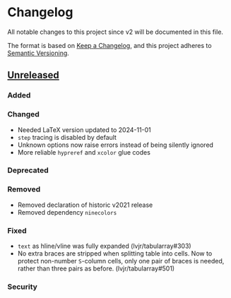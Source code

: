 # Changelog

All notable changes to this project since v2 will be documented in this file.

The format is based on [Keep a Changelog](https://keepachangelog.com/en/1.1.0/),
and this project adheres to [Semantic Versioning](https://semver.org/spec/v2.0.0.html).

## [Unreleased]

### Added

### Changed

- Needed LaTeX version updated to 2024-11-01
- `step` tracing is disabled by default
- Unknown options now raise errors instead of being silently ignored
- More reliable `hypreref` and `xcolor` glue codes

### Deprecated

### Removed

- Removed declaration of historic v2021 release
- Removed dependency `ninecolors`

### Fixed

- `text` as hline/vline was fully expanded (lvjr/tabularray#303)
- No extra braces are stripped when splitting table into cells.
  Now to protect non-number `S`-column cells, only one pair of braces
  is needed, rather than three pairs as before. (lvjr/tabularray#501)

### Security

[unreleased]: https://github.com/muzimuzhi/tabularray/compare/2024A...HEAD
